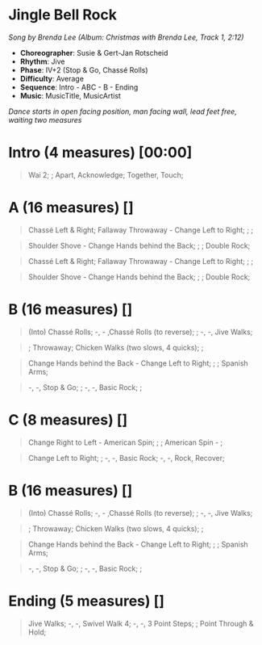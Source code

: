 # Jingle Bell Rock
*Song by Brenda Lee (Album: Christmas with Brenda Lee, Track 1, 2:12)*

* **Choreographer**: Susie & Gert-Jan Rotscheid
* **Rhythm**: Jive
* **Phase**: IV+2 (Stop & Go, Chassé Rolls)
* **Difficulty**: Average
* **Sequence**: Intro - ABC - B - Ending
* **Music**: MusicTitle, MusicArtist

*Dance starts in open facing position, man facing wall, lead feet free, waiting two measures*

# Intro (4 measures) [00:00]

> Wai 2; ; Apart, Acknowledge; Together, Touch;

# A (16 measures) []

> Chassé Left & Right; Fallaway Throwaway - Change Left to Right; ; ;

> Shoulder Shove - Change Hands behind the Back; ; ; Double Rock;

> Chassé Left & Right; Fallaway Throwaway - Change Left to Right; ; ;

> Shoulder Shove - Change Hands behind the Back; ; ; Double Rock;

# B (16 measures) []

> (Into) Chassé Rolls; -, - ,Chassé Rolls (to reverse); ; -, -, Jive Walks;

> ; Throwaway; Chicken Walks (two slows, 4 quicks); ;

> Change Hands behind the Back - Change Left to Right; ; ; Spanish Arms;

> -, -, Stop & Go; ; -, -, Basic Rock; ;

# C (8 measures) []

> Change Right to Left - American Spin; ; ; American Spin - ;

> Change Left to Right; ; -, -, Basic Rock; -, -, Rock, Recover;

# B (16 measures) []

> (Into) Chassé Rolls; -, - ,Chassé Rolls (to reverse); ; -, -, Jive Walks;

> ; Throwaway; Chicken Walks (two slows, 4 quicks); ;

> Change Hands behind the Back - Change Left to Right; ; ; Spanish Arms;

> -, -, Stop & Go; ; -, -, Basic Rock; ;

# Ending (5 measures) []

> Jive Walks; -, -, Swivel Walk 4; -, -, 3 Point Steps; ; Point Through & Hold;






















